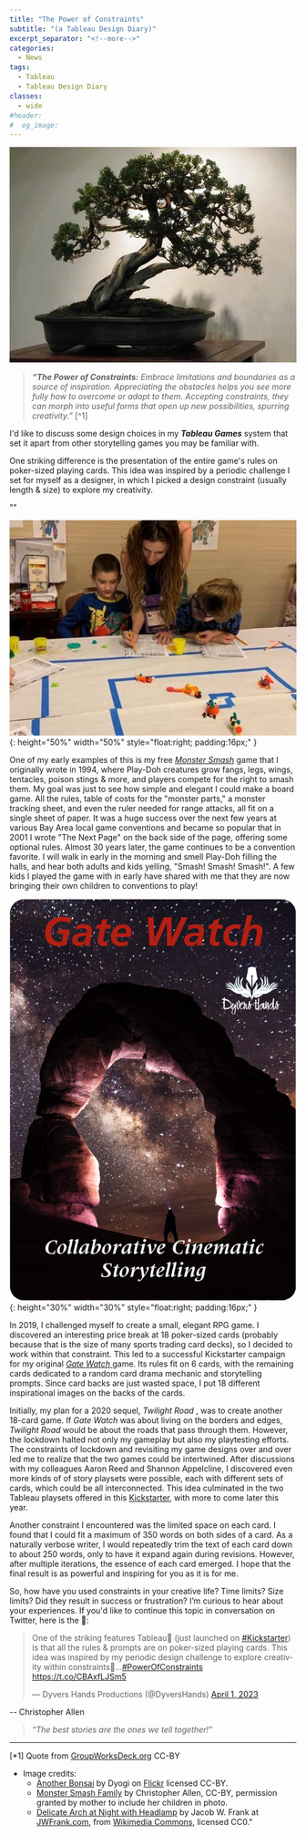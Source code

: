```yaml
---
title: "The Power of Constraints"
subtitle: "(a Tableau Design Diary)"
excerpt_separator: "<!--more-->"
categories:
  - News
tags:
  - Tableau
  - Tableau Design Diary
classes:
  - wide
#header:
#  og_image: 
---
```


![Another Bonsai](/assets/images/originals/5524991164_9d9c99bdd7_o.jpg)

> ***“The Power of Constraints:**  Embrace limitations and boundaries as a source of inspiration. Appreciating the obstacles helps you see more fully how to overcome or adapt to them. Accepting constraints, they can morph into useful forms that open up new possibilities, spurring creativity.”*    [^1]

I'd like to discuss some design choices in my ***Tableau Games*** system that set it apart from other storytelling games you may be familiar with.

One striking difference is the presentation of the entire game's rules on poker-sized playing cards. This idea was inspired by a periodic challenge I set for myself as a designer, in which I picked a design constraint (usually length & size) to explore my creativity.

"<!--more-->"

![Monster Smash Family](/assets/images/originals/DzzjySEVAAAJWS9.jpg){: height="50%" width="50%" style="float:right; padding:16px;" }

One of my early examples of this is my free [*Monster Smash*](https://github.com/ChristopherA/MonsterSmashGame2001) game that I originally wrote in 1994, where Play-Doh creatures grow fangs, legs, wings, tentacles, poison stings & more, and players compete for the right to smash them. My goal was just to see how simple and elegant I could make a board game. All the rules, table of costs for the "monster parts," a monster tracking sheet, and even the ruler needed for range attacks, all fit on a single sheet of paper. It was a huge success over the next few years at various Bay Area local game conventions and became so popular that in 2001 I wrote "The Next Page" on the back side of the page, offering some optional rules. Almost 30 years later, the game continues to be a convention favorite. I will walk in early in the morning and smell Play-Doh filling the halls, and hear both adults and kids yelling, "Smash! Smash! Smash!". A few kids I played the game with in early have shared with me that they are now bringing their own children to conventions to play!

![Gate Watch - Cover (Transparent, Curved Corners, 750x1050)](/assets/images/games/gatewatch2019/gate_watch_2019_cover_transparent_curvedcorners_750x1050.png){: height="30%" width="30%" style="float:right; padding:16px;" }

In 2019, I challenged myself to create a small, elegant RPG game. I discovered an interesting price break at 18 poker-sized cards (probably because that is the size of many sports trading card decks), so I decided to work within that constraint. This led to a successful Kickstarter campaign for my original [ *Gate Watch* ](https://www.kickstarter.com/projects/christophera/gate-watcha-collaborative-storytelling-game-quickstarter) game. Its rules fit on 6 cards, with the remaining cards dedicated to a random card drama mechanic and storytelling prompts. Since card backs are just wasted space, I put 18 different inspirational images on the backs of the cards.

Initially, my plan for a 2020 sequel, *Twilight Road* , was to create another 18-card game. If  *Gate Watch*  was about living on the borders and edges,  *Twilight Road*  would be about the roads that pass through them. However, the lockdown halted not only my gameplay but also my playtesting efforts. The constraints of lockdown and revisiting my game designs over and over led me to realize that the two games could be intertwined. After discussions with my colleagues Aaron Reed and Shannon Appelcline, I discovered even more kinds of of story playsets were possible, each with different sets of cards, which could be all interconnected. This idea culminated in the two Tableau playsets offered in this [Kickstarter](https://www.kickstarter.com/projects/christophera/tableau-twilight-road-and-gate-watch-playsets-quickstarter), with more to come later this year.

Another constraint I encountered was the limited space on each card. I found that I could fit a maximum of 350 words on both sides of a card. As a naturally verbose writer, I would repeatedly trim the text of each card down to about 250 words, only to have it expand again during revisions. However, after multiple iterations, the essence of each card emerged. I hope that the final result is as powerful and inspiring for you as it is for me.

So, how have you used constraints in your creative life? Time limits? Size limits? Did they result in success or frustration? I’m curious to hear about your experiences. If you'd like to continue this topic in conversation on Twitter, here is the 🧵:

<blockquote class="twitter-tweet"><p lang="en" dir="ltr">One of the striking features Tableau🎴 (just launched on <a href="https://twitter.com/hashtag/Kickstarter?src=hash&amp;ref_src=twsrc%5Etfw">#Kickstarter</a>) is that all the rules &amp; prompts are on poker-sized playing cards. This idea was inspired by my periodic design challenge to explore creativity within constraints🧵…<a href="https://twitter.com/hashtag/PowerOfConstraints?src=hash&amp;ref_src=twsrc%5Etfw">#PowerOfConstraints</a> <a href="https://t.co/CBAxfLJSm5">https://t.co/CBAxfLJSm5</a></p>&mdash; Dyvers Hands Productions (@DyversHands) <a href="https://twitter.com/DyversHands/status/1642282294349291523?ref_src=twsrc%5Etfw">April 1, 2023</a></blockquote> <script async src="https://platform.twitter.com/widgets.js" charset="utf-8"></script>

-- Christopher Allen

> *“The best stories are the ones we tell together!”*

---

[*1] Quote from [GroupWorksDeck.org](https://groupworksdeck.org/patterns/Power_of_Constraints) CC-BY

* Image credits: 
  * [Another Bonsai](/assets/images/originals/5524991164_9d9c99bdd7_o.jpg) by Dyogi on [Flickr](https://www.flickr.com/photos/30014417@N04/5524991164/) licensed CC-BY.
  * [Monster Smash Family](/assets/images/originals/DzzjySEVAAAJWS9.jpg) by Christopher Allen, CC-BY, permission granted by mother to include her children in photo.
  * [Delicate Arch at Night with Headlamp](/assets/images/originals/Delicate_Arch_at_Night_with_Headlamp_(8708155337).jpg) by Jacob W. Frank at [JWFrank.com](https://JWFrank.com), from [Wikimedia Commons](https://commons.wikimedia.org/wiki/File:Delicate_Arch_at_Night_with_Headlamp_%288708155337%29.jpg), licensed CC0."
